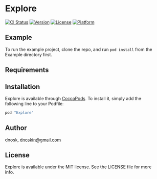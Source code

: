 # Explore

[![CI Status](http://img.shields.io/travis/dnosk/Explore.svg?style=flat)](https://travis-ci.org/dnosk/Explore)
[![Version](https://img.shields.io/cocoapods/v/Explore.svg?style=flat)](http://cocoapods.org/pods/Explore)
[![License](https://img.shields.io/cocoapods/l/Explore.svg?style=flat)](http://cocoapods.org/pods/Explore)
[![Platform](https://img.shields.io/cocoapods/p/Explore.svg?style=flat)](http://cocoapods.org/pods/Explore)

## Example

To run the example project, clone the repo, and run `pod install` from the Example directory first.

## Requirements

## Installation

Explore is available through [CocoaPods](http://cocoapods.org). To install
it, simply add the following line to your Podfile:

```ruby
pod "Explore"
```

## Author

dnosk, dnoskin@gmail.com

## License

Explore is available under the MIT license. See the LICENSE file for more info.
